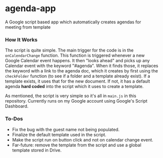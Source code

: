 # agenda-app
A Google script based app which automatically creates agendas for meeting from template

### How It Works

The script is quite simple. The main trigger for the code is in the `onCalendarChange` function. This function is triggered whenever a new Google Calendar event happens. It then "looks ahead" and picks up any Calendar event with the keyword "#agenda". When it finds those, it replaces the keyword with a link to the agenda doc, which it creates by first using the `checkFolder` function (to see if a folder and a template already exist). If a template exists, it uses that for the new document. If not, it has a default agenda **hard coded** into the script which it uses to create a template.

As mentioned, the script is very simple so it's all in `main.js` in this repository. Currently runs on my Google account using Google's Script Dashboard.

### To-Dos

* Fix the bug with the guest name not being populated.
* Finalize the default template used in the script.
* Make the script run on button click and not on calendar change event.
* Far-future: remove the template from the script and use a global template stored in Drive.

